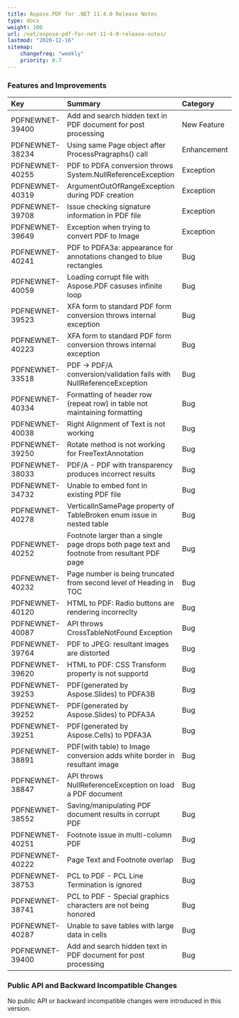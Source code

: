 ```yaml
---
title: Aspose.PDF for .NET 11.4.0 Release Notes
type: docs
weight: 100
url: /net/aspose-pdf-for-net-11-4-0-release-notes/
lastmod: "2020-12-16"
sitemap:
    changefreq: "weekly"
    priority: 0.7
---
```


### **Features and Improvements**

|**Key**|**Summary**|**Category**|
| :- | :- | :- |
|PDFNEWNET-39400|Add and search hidden text in PDF document for post processing|New Feature|
|PDFNEWNET-38234|Using same Page object after ProcessPragraphs() call|Enhancement|
|PDFNEWNET-40255|PDF to PDFA conversion throws System.NullReferenceException|Exception|
|PDFNEWNET-40319|ArgumentOutOfRangeException during PDF creation|Exception|
|PDFNEWNET-39708|Issue checking signature information in PDF file|Exception|
|PDFNEWNET-39649|Exception when trying to convert PDF to Image|Exception|
|PDFNEWNET-40241|PDF to PDFA3a: appearance for annotations changed to blue rectangles|Bug|
|PDFNEWNET-40059|Loading corrupt file with Aspose.PDF casuses infinite loop|Bug|
|PDFNEWNET-39523|XFA form to standard PDF form conversion throws internal exception|Bug|
|PDFNEWNET-40223|XFA form to standard PDF form conversion throws internal exception|Bug|
|PDFNEWNET-33518|PDF -> PDF/A conversion/validation fails with NullReferenceException|Bug|
|PDFNEWNET-40334|Formatting of header row (repeat row) in table not maintaining formatting|Bug|
|PDFNEWNET-40038|Right Alignment of Text is not working|Bug|
|PDFNEWNET-39250|Rotate method is not working for FreeTextAnnotation|Bug|
|PDFNEWNET-38033|PDF/A - PDF with transparency produces incorrect results|Bug|
|PDFNEWNET-34732|Unable to embed font in existing PDF file|Bug|
|PDFNEWNET-40278|VerticalInSamePage property of TableBroken enum issue in nested table|Bug|
|PDFNEWNET-40252|Footnote larger than a single page drops both page text and <br>footnote from resultant PDF page|Bug|
|PDFNEWNET-40232|Page number is being truncated from second level of Heading in TOC|Bug|
|PDFNEWNET-40120|HTML to PDF: Radio buttons are rendering incorreclty|Bug|
|PDFNEWNET-40087|API throws CrossTableNotFound Exception|Bug|
|PDFNEWNET-39764|PDF to JPEG: resultant images are distorted|Bug|
|PDFNEWNET-39620|HTML to PDF: CSS Transform property is not supportd|Bug|
|PDFNEWNET-39253|PDF(generated by Aspose.Slides) to PDFA3B|Bug|
|PDFNEWNET-39252|PDF(generated by Aspose.Slides) to PDFA3A|Bug|
|PDFNEWNET-39251|PDF(generated by Aspose.Cells) to PDFA3A|Bug|
|PDFNEWNET-38891|PDF(with table) to Image conversion adds white border in resultant image|Bug|
|PDFNEWNET-38847|API throws NullReferenceException on load a PDF document|Bug|
|PDFNEWNET-38552|Saving/manipulating PDF document results in corrupt PDF|Bug|
|PDFNEWNET-40251|Footnote issue in multi-column PDF|Bug|
|PDFNEWNET-40222|Page Text and Footnote overlap|Bug|
|PDFNEWNET-38753|PCL to PDF - PCL Line Termination is ignored|Bug|
|PDFNEWNET-38741|PCL to PDF - Special graphics characters are not being honored|Bug|
|PDFNEWNET-40287|Unable to save tables with large data in cells|Bug|
|PDFNEWNET-39400|Add and search hidden text in PDF document for post processing|Bug|
### **Public API and Backward Incompatible Changes**
No public API or backward incompatible changes were introduced in this version.
